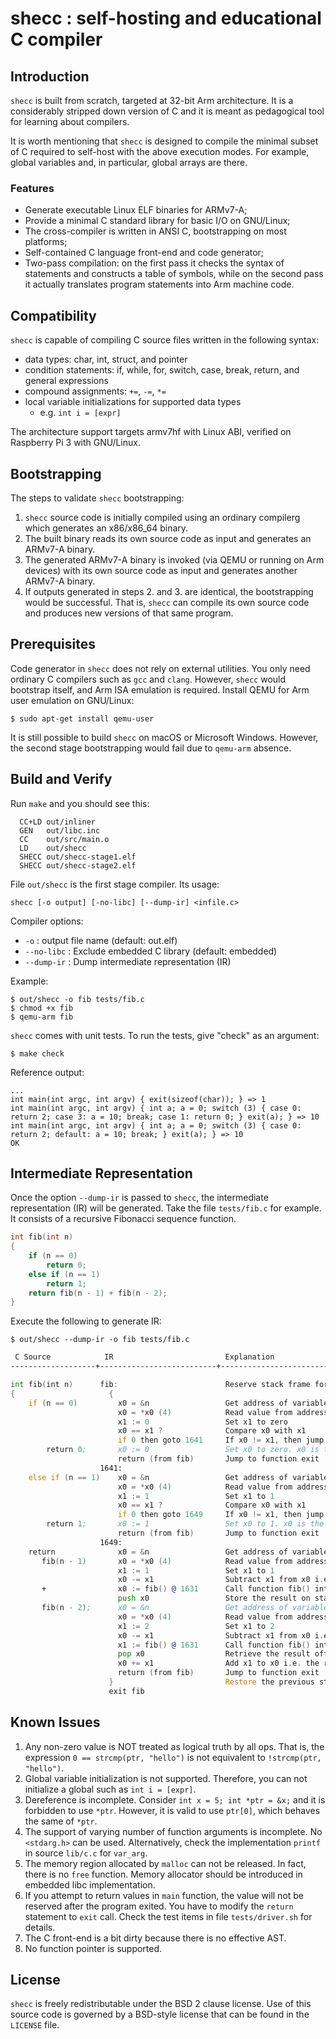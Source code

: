 # shecc : self-hosting and educational C compiler

## Introduction

`shecc` is built from scratch, targeted at 32-bit Arm architecture.
It is a considerably stripped down version of C and it is meant as
pedagogical tool for learning about compilers.

It is worth mentioning that `shecc` is designed to compile the minimal
subset of C required to self-host with the above execution modes. For
example, global variables and, in particular, global arrays are there.

### Features

* Generate executable Linux ELF binaries for ARMv7-A;
* Provide a minimal C standard library for basic I/O on GNU/Linux;
* The cross-compiler is written in ANSI C, bootstrapping on most platforms;
* Self-contained C language front-end and code generator;
* Two-pass compilation: on the first pass it checks the syntax of 
  statements and constructs a table of symbols, while on the second pass
  it actually translates program statements into Arm machine code.

## Compatibility

`shecc` is capable of compiling C source files written in the following
syntax:
* data types: char, int, struct, and pointer
* condition statements: if, while, for, switch, case, break, return, and
                        general expressions
* compound assignments: `+=`, `-=`, `*=`
* local variable initializations for supported data types
    - e.g. `int i = [expr]`

The architecture support targets armv7hf with Linux ABI, verified on
Raspberry Pi 3 with GNU/Linux.

## Bootstrapping

The steps to validate `shecc` bootstrapping:
1. `shecc` source code is initially compiled using an ordinary compilerg which generates an x86/x86\_64 binary.
2. The built binary reads its own source code as input and generates an ARMv7-A binary.
3. The generated ARMv7-A binary is invoked (via QEMU or running on Arm devices) with its own source code as input and generates another ARMv7-A binary.
4. If outputs generated in steps 2. and 3. are identical, the bootstrapping would be successful. That is, `shecc` can compile its own source code and produces new versions of that same program.

## Prerequisites

Code generator in `shecc` does not rely on external utilities. You only need
ordinary C compilers such as `gcc` and `clang`. However, `shecc` would bootstrap
itself, and Arm ISA emulation is required. Install QEMU for Arm user emulation
on GNU/Linux:
```shell
$ sudo apt-get install qemu-user
```

It is still possible to build `shecc` on macOS or Microsoft Windows. However,
the second stage bootstrapping would fail due to `qemu-arm` absence.

## Build and Verify

Run `make` and you should see this:
```
  CC+LD	out/inliner
  GEN	out/libc.inc
  CC	out/src/main.o
  LD	out/shecc
  SHECC	out/shecc-stage1.elf
  SHECC	out/shecc-stage2.elf
```

File `out/shecc` is the first stage compiler. Its usage:
```
shecc [-o output] [-no-libc] [--dump-ir] <infile.c>
```

Compiler options:
- `-o` : output file name (default: out.elf)
- `--no-libc` : Exclude embedded C library (default: embedded)
- `--dump-ir` : Dump intermediate representation (IR)

Example:
```shell
$ out/shecc -o fib tests/fib.c
$ chmod +x fib
$ qemu-arm fib
```

`shecc` comes with unit tests. To run the tests, give "check" as an argument:
```shell
$ make check
```

Reference output:
```
...
int main(int argc, int argv) { exit(sizeof(char)); } => 1
int main(int argc, int argv) { int a; a = 0; switch (3) { case 0: return 2; case 3: a = 10; break; case 1: return 0; } exit(a); } => 10
int main(int argc, int argv) { int a; a = 0; switch (3) { case 0: return 2; default: a = 10; break; } exit(a); } => 10
OK
```

## Intermediate Representation

Once the option `--dump-ir` is passed to `shecc`, the intermediate representation (IR)
will be generated. Take the file `tests/fib.c` for example. It consists of a recursive
Fibonacci sequence function.
```c
int fib(int n)
{
    if (n == 0)
        return 0;
    else if (n == 1)
        return 1;
    return fib(n - 1) + fib(n - 2);
}
```

Execute the following to generate IR:
```shell
$ out/shecc --dump-ir -o fib tests/fib.c
```

```asm
 C Source            IR                         Explanation
-------------------+--------------------------+----------------------------------------------------

int fib(int n)      fib:                        Reserve stack frame for function fib
{                     {
    if (n == 0)         x0 = &n                 Get address of variable n
                        x0 = *x0 (4)            Read value from address into x0, length = 4 (int)
                        x1 := 0                 Set x1 to zero
                        x0 == x1 ?              Compare x0 with x1
                        if 0 then goto 1641     If x0 != x1, then jump to label 1641
        return 0;       x0 := 0                 Set x0 to zero. x0 is the return value.
                        return (from fib)       Jump to function exit
                    1641:
    else if (n == 1)    x0 = &n                 Get address of variable n
                        x0 = *x0 (4)            Read value from address into x0, length = 4 (int)
                        x1 := 1                 Set x1 to 1
                        x0 == x1 ?              Compare x0 with x1
                        if 0 then goto 1649     If x0 != x1, then jump to label 1649
        return 1;       x0 := 1                 Set x0 to 1. x0 is the return value.
                        return (from fib)       Jump to function exit
                    1649:
    return              x0 = &n                 Get address of variable n
       fib(n - 1)       x0 = *x0 (4)            Read value from address into x0, length = 4 (int)
                        x1 := 1                 Set x1 to 1
                        x0 -= x1                Subtract x1 from x0 i.e. (n - 1)
       +                x0 := fib() @ 1631      Call function fib() into x0
                        push x0                 Store the result on stack
       fib(n - 2);      x0 = &n                 Get address of variable n
                        x0 = *x0 (4)            Read value from address into x0, length = 4 (int)
                        x1 := 2                 Set x1 to 2
                        x0 -= x1                Subtract x1 from x0 i.e. (n - 2)
                        x1 := fib() @ 1631      Call function fib() into x1
                        pop x0                  Retrieve the result off stack into x0
                        x0 += x1                Add x1 to x0 i.e. the result of fib(n-1) + fib(n-2)
                        return (from fib)       Jump to function exit
                      }                         Restore the previous stack frame
                      exit fib
```

## Known Issues

1. Any non-zero value is NOT treated as logical truth by all ops.
   That is, the expression `0 == strcmp(ptr, "hello")` is not equivalent to `!strcmp(ptr, "hello")`.
2. Global variable initialization is not supported. 
   Therefore, you can not initialize a global such as `int i = [expr]`.
3. Dereference is incomplete. Consider `int x = 5; int *ptr = &x;` and it is forbidden to use `*ptr`.
   However, it is valid to use `ptr[0]`, which behaves the same of `*ptr`.
4. The support of varying number of function arguments is incomplete. No `<stdarg.h>` can be used.
   Alternatively, check the implementation `printf` in source `lib/c.c` for `var_arg`.
5. The memory region allocated by `malloc` can not be released. In fact, there is no `free` function.
   Memory allocator should be introduced in embedded libc implementation.
6. If you attempt to return values in `main` function, the value will not be reserved after the
   program exited. You have to modify the `return` statement to `exit` call. Check the test items in
   file `tests/driver.sh` for details.
7. The C front-end is a bit dirty because there is no effective AST.
8. No function pointer is supported.

## License

`shecc` is freely redistributable under the BSD 2 clause license.
Use of this source code is governed by a BSD-style license that can be found in the `LICENSE` file.
